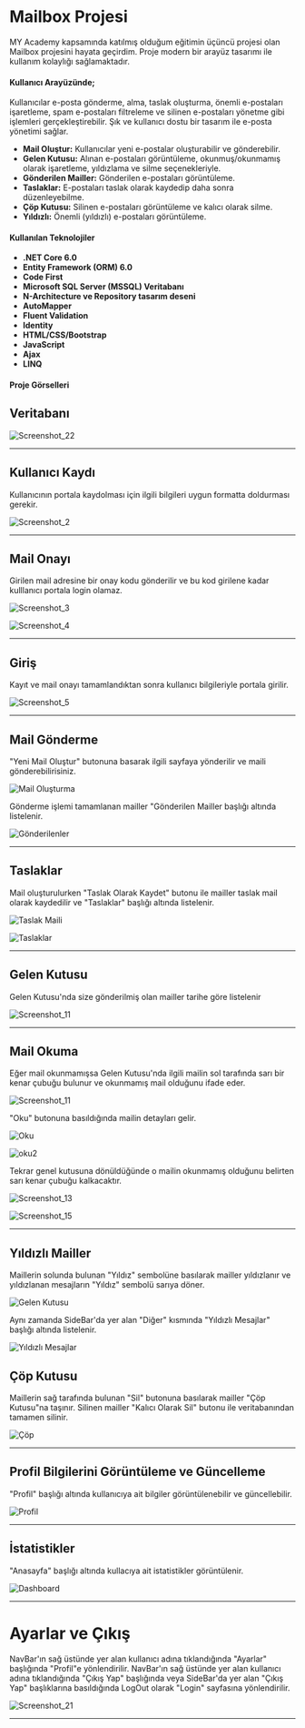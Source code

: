 # Mailbox Projesi
MY Academy kapsamında katılmış olduğum eğitimin üçüncü projesi olan Mailbox projesini hayata geçirdim.
Proje modern bir arayüz tasarımı ile kullanım kolaylığı sağlamaktadır.

#### Kullanıcı Arayüzünde;
Kullanıcılar e-posta gönderme, alma, taslak oluşturma, önemli e-postaları işaretleme, spam e-postaları filtreleme ve silinen e-postaları yönetme gibi işlemleri gerçekleştirebilir.
Şık ve kullanıcı dostu bir tasarım ile e-posta yönetimi sağlar.
- **Mail Oluştur:** Kullanıcılar yeni e-postalar oluşturabilir ve gönderebilir.
- **Gelen Kutusu:** Alınan e-postaları görüntüleme, okunmuş/okunmamış olarak işaretleme, yıldızlama ve silme seçenekleriyle.
- **Gönderilen Mailler:** Gönderilen e-postaları görüntüleme.
- **Taslaklar:** E-postaları taslak olarak kaydedip daha sonra düzenleyebilme.
- **Çöp Kutusu:** Silinen e-postaları görüntüleme ve kalıcı olarak silme.
- **Yıldızlı:** Önemli (yıldızlı) e-postaları görüntüleme.

#### Kullanılan Teknolojiler
- **.NET Core 6.0**
- **Entity Framework (ORM) 6.0**
- **Code First**
- **Microsoft SQL Server (MSSQL) Veritabanı**
- **N-Architecture ve Repository tasarım deseni**
- **AutoMapper**
- **Fluent Validation**
- **Identity**
- **HTML/CSS/Bootstrap**
- **JavaScript**
- **Ajax**
- **LINQ**

#### Proje Görselleri

## Veritabanı

![Screenshot_22](https://github.com/user-attachments/assets/366d63f8-550a-4df8-bc31-f404fc804f60)

******************************************

## Kullanıcı Kaydı 
Kullanıcının portala kaydolması için ilgili bilgileri uygun formatta doldurması gerekir.

![Screenshot_2](https://github.com/user-attachments/assets/e8af389e-77cb-440f-98f2-5baf4ac75636)

******************************************

## Mail Onayı 
Girilen mail adresine bir onay kodu gönderilir ve bu kod girilene kadar kulllanıcı portala login olamaz.

![Screenshot_3](https://github.com/user-attachments/assets/9c0a740a-c07c-4c7e-ba73-4d85a6aa7fb9)

![Screenshot_4](https://github.com/user-attachments/assets/4040f81f-46aa-4f21-bf4e-d62fd0fbdf18)

******************************************

## Giriş
Kayıt ve mail onayı tamamlandıktan sonra kullanıcı bilgileriyle portala girilir.

![Screenshot_5](https://github.com/user-attachments/assets/1d75503c-f1dd-41e4-a0cb-554d2f3ed774)

******************************************

## Mail Gönderme 
"Yeni Mail Oluştur" butonuna basarak ilgili sayfaya yönderilir ve maili gönderebilirisiniz.

![Mail Oluşturma](https://github.com/user-attachments/assets/baacb9cc-c199-48c7-b3d5-6f6bc7932004)

Gönderme işlemi tamamlanan mailler "Gönderilen Mailler başlığı altında listelenir.

![Gönderilenler](https://github.com/user-attachments/assets/ffc54a6a-eccf-4e01-ae58-b44d19079468)

******************************************

## Taslaklar
Mail oluşturulurken "Taslak Olarak Kaydet" butonu ile mailler taslak mail olarak kaydedilir ve "Taslaklar" başlığı altında listelenir.

![Taslak Maili](https://github.com/user-attachments/assets/65c571ae-be0a-4c16-9ad1-5b7a7846d9ea)

![Taslaklar](https://github.com/user-attachments/assets/10c4d9e6-a30b-4e4d-80d7-a6b886f4bf00)

******************************************

## Gelen Kutusu 
Gelen Kutusu'nda size gönderilmiş olan mailler tarihe göre listelenir

![Screenshot_11](https://github.com/user-attachments/assets/b0410a23-c022-438b-9f2c-8d1b5b9f54e6)

******************************************

## Mail Okuma
Eğer mail okunmamışsa Gelen Kutusu'nda ilgili mailin sol tarafında sarı bir kenar çubuğu bulunur ve okunmamış mail olduğunu ifade eder.

![Screenshot_11](https://github.com/user-attachments/assets/9b04ac14-9581-4112-b4cc-9ee72c022398)

"Oku" butonuna basıldığında mailin detayları gelir.

![Oku](https://github.com/user-attachments/assets/4650c0b9-3d91-4968-aae1-b7726129368d)

![oku2](https://github.com/user-attachments/assets/713adb50-df28-409c-b9dc-f7f9bd235344)

Tekrar genel kutusuna dönüldüğünde o mailin okunmamış olduğunu belirten sarı kenar çubuğu kalkacaktır.

![Screenshot_13](https://github.com/user-attachments/assets/7c08b119-b359-4317-8b2d-95fd339cff0d)

![Screenshot_15](https://github.com/user-attachments/assets/22cbb23a-fd61-4ffa-bb6e-ab3797c3a827)

******************************************

## Yıldızlı Mailler
Maillerin solunda bulunan "Yıldız" sembolüne basılarak mailler yıldızlanır ve yıldızlanan mesajların "Yıldız" sembolü sarıya döner.

![Gelen Kutusu](https://github.com/user-attachments/assets/04a88c8d-37dd-4cf3-95d8-0f6e8c654a0f)

Aynı zamanda SideBar'da yer alan "Diğer" kısmında "Yıldızlı Mesajlar" başlığı altında listelenir.

![Yıldızlı Mesajlar](https://github.com/user-attachments/assets/f5753c4d-ec55-4378-9b26-fc1f14f967cf)

## Çöp Kutusu
Maillerin sağ tarafında bulunan "Sil" butonuna basılarak mailler "Çöp Kutusu"na taşınır. Silinen mailler "Kalıcı Olarak Sil" butonu ile veritabanından tamamen silinir.

![Çöp](https://github.com/user-attachments/assets/5b4e31f2-9072-4f0a-8931-76ce6c463bdf)

******************************************

## Profil Bilgilerini Görüntüleme ve Güncelleme
"Profil" başlığı altında kullanıcıya ait bilgiler görüntülenebilir ve güncellebilir.

![Profil](https://github.com/user-attachments/assets/9d45c816-3549-4916-a168-227e152e424d)

******************************************

## İstatistikler
"Anasayfa" başlığı altında kullacıya ait istatistikler görüntülenir.

![Dashboard](https://github.com/user-attachments/assets/08f5819b-43f6-4671-94cb-b48b5c181b18)

******************************************

# Ayarlar ve Çıkış
NavBar'ın sağ üstünde yer alan kullanıcı adına tıklandığında "Ayarlar" başlığında "Profil"e yönlendirilir.
NavBar'ın sağ üstünde yer alan kullanıcı adına tıklandığında "Çıkış Yap" başlığında veya SideBar'da yer alan "Çıkış Yap" başlıklarına basıldığında LogOut olarak "Login" sayfasına yönlendirilir.

![Screenshot_21](https://github.com/user-attachments/assets/77815f17-0d09-40d7-8058-4bb470d7dd33)

******************************************

